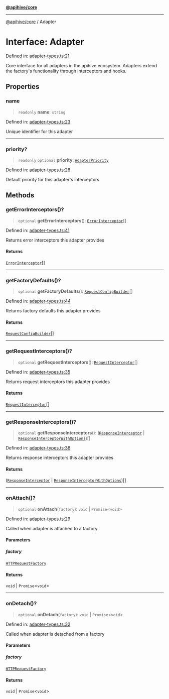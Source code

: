 [**@apihive/core**](../README.md)

***

[@apihive/core](../globals.md) / Adapter

# Interface: Adapter

Defined in: [adapter-types.ts:21](https://github.com/cleverplatypus/apihive-core/blob/917ef8bbf07171bc9393193650ebef9dbc655327/src/adapter-types.ts#L21)

Core interface for all adapters in the apihive ecosystem.
Adapters extend the factory's functionality through interceptors and hooks.

## Properties

### name

> `readonly` **name**: `string`

Defined in: [adapter-types.ts:23](https://github.com/cleverplatypus/apihive-core/blob/917ef8bbf07171bc9393193650ebef9dbc655327/src/adapter-types.ts#L23)

Unique identifier for this adapter

***

### priority?

> `readonly` `optional` **priority**: [`AdapterPriority`](AdapterPriority.md)

Defined in: [adapter-types.ts:26](https://github.com/cleverplatypus/apihive-core/blob/917ef8bbf07171bc9393193650ebef9dbc655327/src/adapter-types.ts#L26)

Default priority for this adapter's interceptors

## Methods

### getErrorInterceptors()?

> `optional` **getErrorInterceptors**(): [`ErrorInterceptor`](../type-aliases/ErrorInterceptor.md)[]

Defined in: [adapter-types.ts:41](https://github.com/cleverplatypus/apihive-core/blob/917ef8bbf07171bc9393193650ebef9dbc655327/src/adapter-types.ts#L41)

Returns error interceptors this adapter provides

#### Returns

[`ErrorInterceptor`](../type-aliases/ErrorInterceptor.md)[]

***

### getFactoryDefaults()?

> `optional` **getFactoryDefaults**(): [`RequestConfigBuilder`](../type-aliases/RequestConfigBuilder.md)[]

Defined in: [adapter-types.ts:44](https://github.com/cleverplatypus/apihive-core/blob/917ef8bbf07171bc9393193650ebef9dbc655327/src/adapter-types.ts#L44)

Returns factory defaults this adapter provides

#### Returns

[`RequestConfigBuilder`](../type-aliases/RequestConfigBuilder.md)[]

***

### getRequestInterceptors()?

> `optional` **getRequestInterceptors**(): [`RequestInterceptor`](../type-aliases/RequestInterceptor.md)[]

Defined in: [adapter-types.ts:35](https://github.com/cleverplatypus/apihive-core/blob/917ef8bbf07171bc9393193650ebef9dbc655327/src/adapter-types.ts#L35)

Returns request interceptors this adapter provides

#### Returns

[`RequestInterceptor`](../type-aliases/RequestInterceptor.md)[]

***

### getResponseInterceptors()?

> `optional` **getResponseInterceptors**(): ([`ResponseInterceptor`](../type-aliases/ResponseInterceptor.md) \| [`ResponseInterceptorWithOptions`](../type-aliases/ResponseInterceptorWithOptions.md))[]

Defined in: [adapter-types.ts:38](https://github.com/cleverplatypus/apihive-core/blob/917ef8bbf07171bc9393193650ebef9dbc655327/src/adapter-types.ts#L38)

Returns response interceptors this adapter provides

#### Returns

([`ResponseInterceptor`](../type-aliases/ResponseInterceptor.md) \| [`ResponseInterceptorWithOptions`](../type-aliases/ResponseInterceptorWithOptions.md))[]

***

### onAttach()?

> `optional` **onAttach**(`factory`): `void` \| `Promise`\<`void`\>

Defined in: [adapter-types.ts:29](https://github.com/cleverplatypus/apihive-core/blob/917ef8bbf07171bc9393193650ebef9dbc655327/src/adapter-types.ts#L29)

Called when adapter is attached to a factory

#### Parameters

##### factory

[`HTTPRequestFactory`](../classes/HTTPRequestFactory.md)

#### Returns

`void` \| `Promise`\<`void`\>

***

### onDetach()?

> `optional` **onDetach**(`factory`): `void` \| `Promise`\<`void`\>

Defined in: [adapter-types.ts:32](https://github.com/cleverplatypus/apihive-core/blob/917ef8bbf07171bc9393193650ebef9dbc655327/src/adapter-types.ts#L32)

Called when adapter is detached from a factory

#### Parameters

##### factory

[`HTTPRequestFactory`](../classes/HTTPRequestFactory.md)

#### Returns

`void` \| `Promise`\<`void`\>
